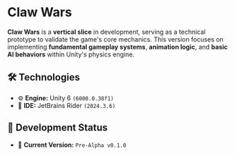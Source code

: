 # Claw Wars  

**Claw Wars** is a **vertical slice** in development, serving as a technical prototype to validate the game's core mechanics. This version focuses on implementing **fundamental gameplay systems**, **animation logic**, and **basic AI behaviors** within Unity's physics engine. 

## 🛠 Technologies  
- ⚙️ **Engine:** Unity 6 `(6000.0.38f1)`
- 📝 **IDE:** JetBrains Rider `(2024.3.6)`

## 🚧 Development Status
- 📌 **Current Version:** `Pre-Alpha v0.1.0` 
